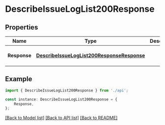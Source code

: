 # DescribeIssueLogList200Response


## Properties

Name | Type | Description | Notes
------------ | ------------- | ------------- | -------------
**Response** | [**DescribeIssueLogList200ResponseResponse**](DescribeIssueLogList200ResponseResponse.md) |  | [optional] [default to undefined]

## Example

```typescript
import { DescribeIssueLogList200Response } from './api';

const instance: DescribeIssueLogList200Response = {
    Response,
};
```

[[Back to Model list]](../README.md#documentation-for-models) [[Back to API list]](../README.md#documentation-for-api-endpoints) [[Back to README]](../README.md)
